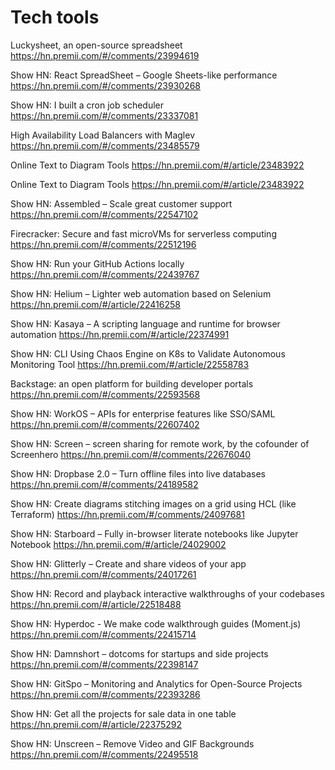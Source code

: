 # Tech tools

Luckysheet, an open-source spreadsheet
https://hn.premii.com/#/comments/23994619

Show HN: React SpreadSheet – Google Sheets-like performance
https://hn.premii.com/#/comments/23930268

Show HN: I built a cron job scheduler
https://hn.premii.com/#/comments/23337081

High Availability Load Balancers with Maglev
https://hn.premii.com/#/comments/23485579

Online Text to Diagram Tools
https://hn.premii.com/#/article/23483922

Online Text to Diagram Tools
https://hn.premii.com/#/article/23483922

Show HN: Assembled – Scale great customer support
https://hn.premii.com/#/comments/22547102

Firecracker: Secure and fast microVMs for serverless computing
https://hn.premii.com/#/comments/22512196

Show HN: Run your GitHub Actions locally
https://hn.premii.com/#/comments/22439767

Show HN: Helium – Lighter web automation based on Selenium
https://hn.premii.com/#/article/22416258

Show HN: Kasaya – A scripting language and runtime for browser automation
https://hn.premii.com/#/article/22374991

Show HN: CLI Using Chaos Engine on K8s to Validate Autonomous Monitoring Tool
https://hn.premii.com/#/article/22558783

Backstage: an open platform for building developer portals
https://hn.premii.com/#/comments/22593568

Show HN: WorkOS – APIs for enterprise features like SSO/SAML
https://hn.premii.com/#/comments/22607402

Show HN: Screen – screen sharing for remote work, by the cofounder of Screenhero
https://hn.premii.com/#/comments/22676040

Show HN: Dropbase 2.0 – Turn offline files into live databases
https://hn.premii.com/#/comments/24189582

Show HN: Create diagrams stitching images on a grid using HCL (like Terraform)
https://hn.premii.com/#/comments/24097681

Show HN: Starboard – Fully in-browser literate notebooks like Jupyter Notebook
https://hn.premii.com/#/article/24029002

Show HN: Glitterly – Create and share videos of your app
https://hn.premii.com/#/comments/24017261

Show HN: Record and playback interactive walkthroughs of your codebases
https://hn.premii.com/#/article/22518488

Show HN: Hyperdoc - We make code walkthrough guides (Moment.js)
https://hn.premii.com/#/comments/22415714

Show HN: Damnshort – dotcoms for startups and side projects
https://hn.premii.com/#/comments/22398147

Show HN: GitSpo – Monitoring and Analytics for Open-Source Projects
https://hn.premii.com/#/comments/22393286

Show HN: Get all the projects for sale data in one table
https://hn.premii.com/#/article/22375292

Show HN: Unscreen – Remove Video and GIF Backgrounds
https://hn.premii.com/#/comments/22495518